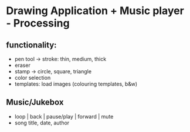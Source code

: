 # Drawing Application + Music player - Processing
## functionality:
- pen tool -> stroke: thin, medium, thick
- eraser
- stamp -> circle, square, triangle 
- color selection
- templates: load images (colouring templates, b&w)


## Music/Jukebox
- loop | back | pause/play | forward | mute
- song title, date, author
